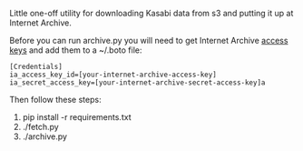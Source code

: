 Little one-off utility for downloading Kasabi data from s3 and 
putting it up at Internet Archive.

Before you can run archive.py you will need to get Internet Archive 
[access keys](http://archive.org/account/s3.php) and add them to 
a ~/.boto file:

    [Credentials]
    ia_access_key_id=[your-internet-archive-access-key]
    ia_secret_access_key=[your-internet-archive-secret-access-key]a

Then follow these steps:

1. pip install -r requirements.txt
1. ./fetch.py
1. ./archive.py

